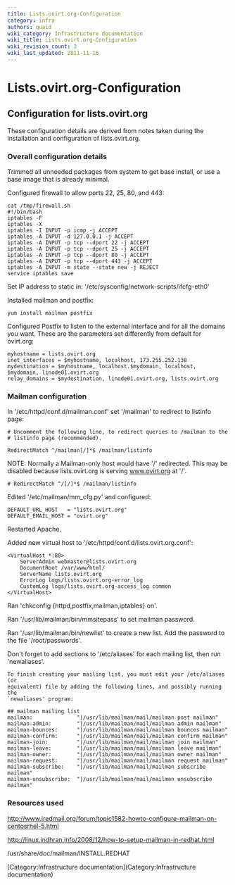 ```yaml
---
title: Lists.ovirt.org-Configuration
category: infra
authors: quaid
wiki_category: Infrastructure documentation
wiki_title: Lists.ovirt.org-Configuration
wiki_revision_count: 3
wiki_last_updated: 2011-11-16
---
```


# Lists.ovirt.org-Configuration

## Configuration for lists.ovirt.org

These configuration details are derived from notes taken during the installation and configuration of lists.ovirt.org.

### Overall configuration details

Trimmed all unneeded packages from system to get base install, or use a base image that is already minimal.

Configured firewall to allow ports 22, 25, 80, and 443:

    cat /tmp/firewall.sh
    #!/bin/bash
    iptables -F
    iptables -X
    iptables -I INPUT -p icmp -j ACCEPT
    iptables -A INPUT -d 127.0.0.1 -j ACCEPT
    iptables -A INPUT -p tcp --dport 22 -j ACCEPT
    iptables -A INPUT -p tcp --dport 25 -j ACCEPT
    iptables -A INPUT -p tcp --dport 80 -j ACCEPT
    iptables -A INPUT -p tcp --dport 443 -j ACCEPT
    iptables -A INPUT -m state --state new -j REJECT 
    service iptables save

Set IP address to static in: '/etc/sysconfig/network-scripts/ifcfg-eth0'

Installed mailman and postfix:

    yum install mailman postfix

Configured Postfix to listen to the external interface and for all the domains you want. These are the parameters set differently from default for ovirt.org:

    myhostname = lists.ovirt.org
    inet_interfaces = $myhostname, localhost, 173.255.252.138
    mydestination = $myhostname, localhost.$mydomain, localhost, $mydomain, linode01.ovirt.org
    relay_domains = $mydestination, linode01.ovirt.org, lists.ovirt.org

### Mailman configuration

In '/etc/httpd/conf.d/mailman.conf' set '/mailman' to redirect to listinfo page:

    # Uncomment the following line, to redirect queries to /mailman to the
    # listinfo page (recommended).

    RedirectMatch ^/mailman[/]*$ /mailman/listinfo

NOTE: Normally a Mailman-only host would have '/' redirected. This may be disabled because lists.ovirt.org is serving www.ovirt.org at '/'.

    # RedirectMatch ^/[/]*$ /mailman/listinfo

Edited '/etc/mailman/mm_cfg.py' and configured:

    DEFAULT_URL_HOST   = "lists.ovirt.org"
    DEFAULT_EMAIL_HOST = "ovirt.org"

Restarted Apache.

Added new virtual host to '/etc/httpd/conf.d/lists.ovirt.org.conf':

    <VirtualHost *:80>
        ServerAdmin webmaster@lists.ovirt.org
        DocumentRoot /var/www/html/
        ServerName lists.ovirt.org
        ErrorLog logs/lists.ovirt.org-error_log
        CustomLog logs/lists.ovirt.org-access_log common
    </VirtualHost>

Ran 'chkconfig {httpd,postfix,mailman,iptables} on'.

Ran '/usr/lib/mailman/bin/mmsitepass' to set mailman password.

Ran '/usr/lib/mailman/bin/newlist' to create a new list. Add the password to the file '/root/passwords'.

Don't forget to add sections to '/etc/aliases' for each mailing list, then run 'newaliases'.

    To finish creating your mailing list, you must edit your /etc/aliases (or
    equivalent) file by adding the following lines, and possibly running the
    `newaliases' program:

    ## mailman mailing list
    mailman:              "|/usr/lib/mailman/mail/mailman post mailman"
    mailman-admin:        "|/usr/lib/mailman/mail/mailman admin mailman"
    mailman-bounces:      "|/usr/lib/mailman/mail/mailman bounces mailman"
    mailman-confirm:      "|/usr/lib/mailman/mail/mailman confirm mailman"
    mailman-join:         "|/usr/lib/mailman/mail/mailman join mailman"
    mailman-leave:        "|/usr/lib/mailman/mail/mailman leave mailman"
    mailman-owner:        "|/usr/lib/mailman/mail/mailman owner mailman"
    mailman-request:      "|/usr/lib/mailman/mail/mailman request mailman"
    mailman-subscribe:    "|/usr/lib/mailman/mail/mailman subscribe mailman"
    mailman-unsubscribe:  "|/usr/lib/mailman/mail/mailman unsubscribe mailman"

### Resources used

<http://www.iredmail.org/forum/topic1582-howto-configure-mailman-on-centosrhel-5.html>

<http://linux.indhran.info/2008/12/how-to-setup-mailman-in-redhat.html>

/usr/share/doc/mailman/INSTALL.REDHAT

[Category:Infrastructure documentation](Category:Infrastructure documentation)
